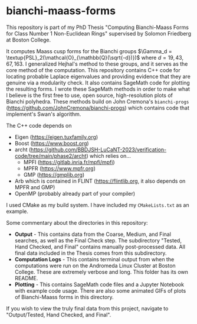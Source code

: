 # bianchi-maass-forms
This repository is part of my PhD Thesis "Computing Bianchi-Maass Forms for Class Number 1 Non-Euclidean Rings" supervised by Solomon Friedberg at Boston College.

It computes Maass cusp forms for the Bianchi groups $`\Gamma_d = \textup{PSL}_2(\mathcal{O}_{\mathbb{Q}(\sqrt{-d})})`$ where $`d = 19, 43, 67, 163`$.
I generalized Hejhal's method to these groups, and it serves as the core method of the computation.
This repository contains C++ code for locating probable Laplace eigenvalues and providing evidence that they are genuine via a modularity check.
It also contains SageMath code for plotting the resulting forms.
I wrote these SageMath methods in order to make what I believe is the first free to use, open source, high-resolution plots of Bianchi polyhedra.
These methods build on John Cremona's `bianchi-progs` (https://github.com/JohnCremona/bianchi-progs) which contains code that implement's Swan's algorithm.

The C++ code depends on
* Eigen (https://eigen.tuxfamily.org)
* Boost (https://www.boost.org)
* archt (https://github.com/BBDJSH-LuCaNT-2023/verification-code/tree/main/phase2/archt) which relies on...
  * MPFI (https://gitlab.inria.fr/mpfi/mpfi)
  * MPFR (https://www.mpfr.org)
  * GMP (https://gmplib.org)
* Arb which is contained in FLINT (https://flintlib.org, it also depends on MPFR and GMP)
* OpenMP (probably already part of your compiler)

I used CMake as my build system. I have included my `CMakeLists.txt` as an example.

Some commentary about the directories in this repository:
* **Output** - This contains data from the Coarse, Medium, and Final searches, as well as the Final Check step. 
The subdirectory "Tested, Hand Checked, and Final" contains manually post-processed data. 
All final data included in the Thesis comes from this subdirectory.
* **Computation Logs** - This contains terminal output from when the computations were run on the Andromeda Linux Cluster at Boston College. These are extremely verbose and long. This folder has its own README.
* **Plotting** - This contains SageMath code files and a Jupyter Notebook with example code usage. There are also some animated GIFs of plots of Bianchi-Maass forms in this directory.

If you wish to view the truly final data from this project, navigate to "Output/Tested, Hand Checked, and Final".